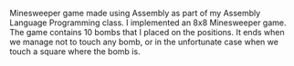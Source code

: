 Minesweeper game made using Assembly as part of my Assembly Language Programming class.
I implemented an 8x8 Minesweeper game.
The game contains 10 bombs that I placed on the positions.
It ends when we manage not to touch any bomb, or in the unfortunate case when we touch a square where the bomb is.
